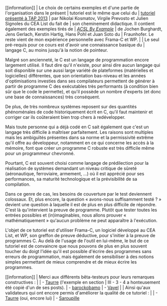 [[information]]
| Le choix de certains exemples et d'une partie de l'organisation dans le présent 
| tutoriel est le même que celui du 
| [tutoriel présenté à TAP 2013](http://www.spacios.eu/TAP2013/keynotes.html) 
| par Nikolai Kosmatov, Virgile Prevosto et Julien Signoles du CEA List du fait de
| son cheminement didactique. Il contient également des exemples tirés de 
| *[ACSL By Example](http://www.fokus.fraunhofer.de/download/acsl_by_example)* 
| de Jochen Burghardt, Jens Gerlach, Kerstin Hartig, Hans Pohl et Juan Soto du 
| Fraunhofer. Le reste vient de mon expérience personnelle avec Frama-C et WP.
| 
| Le seul pré-requis pour ce cours est d'avoir une connaissance basique du 
| langage C, au moins jusqu'à la notion de pointeur.

Malgré son ancienneté, le C est un langage de programmation encore largement 
utilisé. Il faut dire qu'il n'existe, pour ainsi dire aucun langage qui soit 
disponible sur une aussi large variété de plateformes (matérielles et 
logicielles) différentes, que son orientation bas-niveau et les années 
d'optimisations investies dans ses compilateurs permettent de générer à 
partir de programme C des exécutables très performants (à condition bien sûr 
que le code le permette), et qu'il possède un nombre d'experts (et donc une 
base de connaissances) très conséquent.

De plus, de très nombreux systèmes reposent sur des quantités phénoménales de
code historiquement écrit en C, qu'il faut maintenir et corriger car ils 
coûteraient bien trop chers à redévelopper.

Mais toute personne qui a déjà codé en C sait également que c'est un langage 
très difficile à maîtriser parfaitement. Les raisons sont multiples mais les 
ambiguïtés présentes dans sa norme et la permissivité extrême qu'il offre au 
développeur, notamment en ce qui concerne les accès à la mémoire, font que 
créer un programme C robuste est très difficile même pour un programmeur 
chevronné.

Pourtant, C est souvent choisi comme langage de prédilection pour la 
réalisation de systèmes demandant un niveau critique de sûreté (aéronautique, 
ferroviaire, armement, ...) où il est apprécié pour ses performances, sa 
maturité technologique et la prévisibilité de sa compilation.

Dans ce genre de cas, les besoins de couverture par le test deviennent 
colossaux. Et, plus encore, la question « avons-nous suffisamment testé ? » 
devient une question à laquelle il est de plus en plus difficile de répondre.
C'est là qu'intervient la preuve de programme. Plutôt que tester toutes les 
entrées possibles et (in)imaginables, nous allons prouver « mathématiquement »
qu'aucun problème ne peut apparaître à l'exécution.

L'objet de ce tutoriel est d'utiliser Frama-C, un logiciel développé au 
CEA List, et WP, son greffon de preuve déductive, pour s'initier à la preuve 
de programmes C. Au delà de l'usage de l'outil en lui-même, le but de ce tutoriel
est de convaincre que nous pouvons de plus en plus souvent toucher du 
doigt l'idée qu'il est possible d'écrire des programmes sans erreurs de 
programmation, mais également de sensibiliser à des notions simples 
permettant de mieux comprendre et de mieux écrire les programmes.

[[information]]
| Merci aux différents bêta-testeurs pour leurs remarques constructives :
| 
| - [Taurre](https://zestedesavoir.com/membres/voir/Taurre/) (l'exemple en section 
| III - 3 - 4 a honteusement été copié d'un de ses posts).
| - [barockobamo](https://zestedesavoir.com/membres/voir/barockobamo/)
| - [Vayel](https://zestedesavoir.com/membres/voir/Vayel/)
|
| Ainsi qu'aux validateurs qui ont encore permis d'améliorer la qualité de ce tutoriel :
|
| - [Taurre](https://zestedesavoir.com/membres/voir/Taurre/) (oui, encore lui)
| - [Saroupille](https://zestedesavoir.com/membres/voir/Saroupille/)
